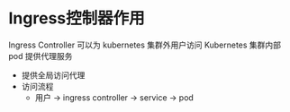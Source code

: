 
# Ingress控制器作用

Ingress Controller 可以为 kubernetes 集群外用户访问 Kubernetes 集群内部 pod 提供代理服务

- 提供全局访问代理
- 访问流程
  - 用户 -> ingress controller -> service -> pod





